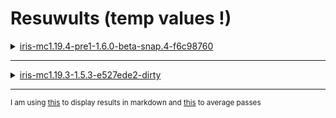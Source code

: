 # Resuwults (temp values !)

<details>
  <summary><ins>iris-mc1.19.4-pre1-1.6.0-beta-snap.4-f6c98760</ins></summary>
  
Average of each of 6 [passes](./logging/iris-mc1.19.4-pre1-1.6.0-beta-snap.4-f6c98760/) :
|0.1% Min FPS|1% Min FPS|97% Percentile FPS|Average FPS|GPU Load|CPU Load|
|------------|----------|------------------|-----------|--------|--------|
|26.7        |32.5      |87.5              |70.6       |98.3    |15.2    |
|20.2        |29.6      |96.2              |72.9       |98.0    |17.8    |
|31.2        |39.8      |98.6              |73.5       |98.3    |19.7    |
|38.2        |40.2      |89.6              |71.1       |98.4    |16.3    |
|45.3        |45.9      |89.2              |72.4       |98.3    |12.7    |
|48.8        |54.1      |91.7              |71.7       |98.5    |10.7    |

Average of all 6 passes :

|0.1% Min FPS|1% Min FPS|97% Percentile FPS|Average FPS|GPU Load|CPU Load|
|------------|----------|------------------|-----------|--------|--------|
|35,07       |40,35     |92,13             |72,03      |98,30   |14.1    |

</details>

---

<details>
  <summary><ins>iris-mc1.19.3-1.5.3-e527ede2-dirty</ins></summary>

Average of each of 6 [passes](./logging/iris-mc1.19.3-1.5.3-e527ede2-dirty/) :
|0.1% Min FPS|1% Min FPS|97% Percentile FPS|Average FPS|GPU Load|CPU Load|
|------------|----------|------------------|-----------|--------|--------|
|14.4        |25.7      |102.9             |76.4       |97.9    |16.7    |
|23.9        |30.9      |102.6             |75.8       |98.2    |13.4    |
|33.2        |40.6      |130.7             |78.0       |98.6    |10.4    |
|14.8        |33.4      |91.8              |74.5       |98.5    |9.7     |
|28.7        |36.0      |99.1              |75.0       |98.5    |12.8    |
|27.1        |41.1      |102.3             |75.1       |98.5    |11.3    |

Average of all 6 passes :

|0.1% Min FPS|1% Min FPS|97% Percentile FPS|Average FPS|GPU Load|CPU Load|
|------------|----------|------------------|-----------|--------|--------|
|23.68       |34.61     |104.9             |75.8      |98.36    |12.38   |

</details>


---

<sub>I am using [this](https://www.convertcsv.com/csv-to-markdown.htm) to display results in markdown and [this](https://www.calculatorsoup.com/calculators/statistics/average.php) to average passes</sub>